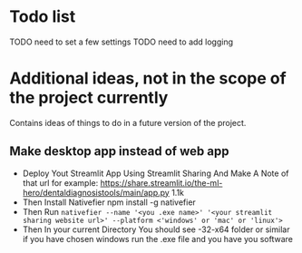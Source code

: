 # Todo list

TODO need to set a few settings
TODO need to add logging

# Additional ideas, not in the scope of the project currently

Contains ideas of things to do in a future version of the project.

## Make desktop app instead of web app

-   Deploy Yout Streamlit App Using Streamlit Sharing And Make A Note of that url for example: https://share.streamlit.io/the-ml-hero/dentaldiagnosistools/main/app.py 1.1k
-   Then Install Nativefier npm install -g nativefier
-   Then Run `nativefier --name '<you .exe name>' '<your streamlit sharing website url>' --platform <'windows' or 'mac' or 'linux'>`
-   Then In your current Directory You should see <AppName>-32-x64 folder or similar if you have chosen windows run the .exe file and you have you software
